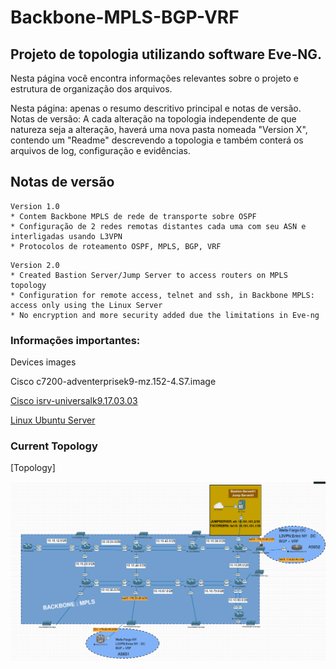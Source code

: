# Backbone-MPLS-BGP-VRF
## Projeto de topologia utilizando software Eve-NG.

Nesta página você encontra informações relevantes sobre o projeto e estrutura de organização dos arquivos.

Nesta página: apenas o resumo descritivo principal e notas de versão.
Notas de versão: A cada alteração na topologia independente de que natureza seja a alteração, haverá uma nova pasta nomeada "Version X", contendo um "Readme" descrevendo a topologia e também conterá os arquivos de log, configuração e evidências.


## Notas de versão

```
Version 1.0
* Contem Backbone MPLS de rede de transporte sobre OSPF
* Configuração de 2 redes remotas distantes cada uma com seu ASN e interligadas usando L3VPN
* Protocolos de roteamento OSPF, MPLS, BGP, VRF
```

```
Version 2.0
* Created Bastion Server/Jump Server to access routers on MPLS topology
* Configuration for remote access, telnet and ssh, in Backbone MPLS: access only using the Linux Server
* No encryption and more security added due the limitations in Eve-ng
```

### Informações importantes: 

Devices images

Cisco c7200-adventerprisek9-mz.152-4.S7.image

[Cisco isrv-universalk9.17.03.03](https://labhub.eu.org/UNETLAB%20II/addons/qemu/Cisco%20ISRv/isrv-universalk9.17.03.03.tgz)

[Linux Ubuntu Server](https://labhub.eu.org/UNETLAB%20I/addons/qemu/linux-ubuntu-18.04-server)


### Current Topology


[Topology] 
<p float="left"><img src="https://github.com/arthurddduarte86/Backbone-MPLS-BGP-VRF/blob/main/Version%202.0/Screenshot.png"></p>